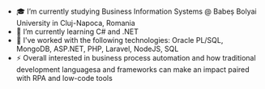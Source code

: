 <!--
**ciurca/ciurca** is a ✨ _special_ ✨ repository because its `README.md` (this file) appears on your GitHub profile.

Here are some ideas to get you started:

- 🔭 I’m currently working on ...
- 🌱 I’m currently learning ...
- 👯 I’m looking to collaborate on ...
- 🤔 I’m looking for help with ...
- 💬 Ask me about ...
- 📫 How to reach me: ...
- 😄 Pronouns: ...
- ⚡ Fun fact: ...
-->

- 🎓 I’m currently studying Business Information Systems @ Babeș Bolyai University in Cluj-Napoca, Romania 
- 🌱 I’m currently learning C# and .NET
- 🔭 I've worked with the following technologies: Oracle PL/SQL, MongoDB, ASP.NET, PHP, Laravel, NodeJS, SQL
- ⚡ Overall interested in business process automation and how traditional development languagesa and frameworks can make an impact paired with RPA and low-code tools
